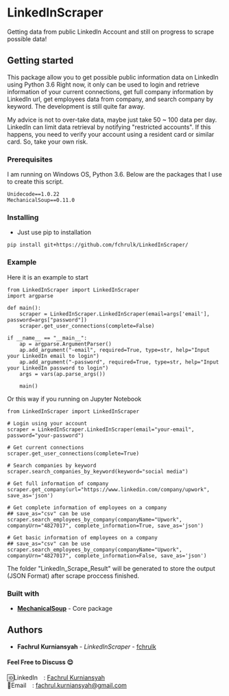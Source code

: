 # LinkedInScraper
Getting data from public LinkedIn Account and still on progress to scrape possible data!

## Getting started
This package allow you to get possible public information data on LinkedIn using Python 3.6
Right now, it only can be used to login and retrieve information of your current connections, get full company information by LinkedIn url, get employees data from company, and search company by keyword.
The development is still quite far away. 

My advice is not to over-take data, maybe just take 50 ~ 100 data per day. LinkedIn can limit data retrieval by notifying "restricted accounts". If this happens, you need to verify your account using a resident card or similar card. So, take your own risk.

### Prerequisites
I am running on Windows OS, Python 3.6. Below are the packages that I use to create this script.
```
Unidecode==1.0.22
MechanicalSoup==0.11.0
```

### Installing
* Just use pip to installation
```
pip install git+https://github.com/fchrulk/LinkedInScraper/
```

### Example
Here it is an example to start
```
from LinkedInScraper import LinkedInScraper
import argparse

def main():
	scraper = LinkedInScraper.LinkedInScraper(email=args['email'], password=args["password"])
	scraper.get_user_connections(complete=False)

if __name__ == "__main__":
	ap = argparse.ArgumentParser()
	ap.add_argument("-email", required=True, type=str, help="Input your LinkedIn email to login")
	ap.add_argument("-password", required=True, type=str, help="Input your LinkedIn password to login")
	args = vars(ap.parse_args())

	main()
```
Or this way if you running on Jupyter Notebook
```
from LinkedInScraper import LinkedInScraper

# Login using your account
scraper = LinkedInScraper.LinkedInScraper(email="your-email", password="your-password")

# Get current connections
scraper.get_user_connections(complete=True)

# Search companies by keyword
scraper.search_companies_by_keyword(keyword="social media")

# Get full information of company
scraper.get_company(url="https://www.linkedin.com/company/upwork", save_as='json')

# Get complete information of employees on a company
## save_as="csv" can be use
scraper.search_employees_by_company(companyName="Upwork", companyUrn="4827017", complete_information=True, save_as='json')

# Get basic information of employees on a company
## save_as="csv" can be use
scraper.search_employees_by_company(companyName="Upwork", companyUrn="4827017", complete_information=False, save_as='json')

```
The folder "LinkedIn_Scrape_Result" will be generated to store the output (JSON Format) after scrape proccess finished.


### Built with
* [**MechanicalSoup**](https://github.com/MechanicalSoup/MechanicalSoup/) - Core package

## Authors

* **Fachrul Kurniansyah** - *LinkedInScraper* - [fchrulk](https://github.com/fchrulk)

#### Feel Free to Discuss :relieved:
:id:LinkedIn&emsp;: [Fachrul Kurniansyah](https://www.linkedin.com/in/fchrulk)<br>
:e-mail:Email&emsp;: fachrul.kurniansyah@gmail.com

